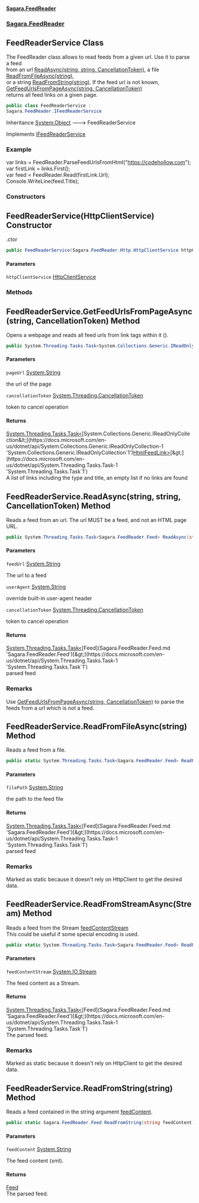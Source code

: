 #### [Sagara.FeedReader](index.md 'index')
### [Sagara.FeedReader](index.md#Sagara.FeedReader 'Sagara.FeedReader')

## FeedReaderService Class

The FeedReader class allows to read feeds from a given url. Use it to parse a feed   
from an url [ReadAsync(string, string, CancellationToken)](Sagara.FeedReader.FeedReaderService.md#Sagara.FeedReader.FeedReaderService.ReadAsync(string,string,System.Threading.CancellationToken) 'Sagara.FeedReader.FeedReaderService.ReadAsync(string, string, System.Threading.CancellationToken)'), a file [ReadFromFileAsync(string)](Sagara.FeedReader.FeedReaderService.md#Sagara.FeedReader.FeedReaderService.ReadFromFileAsync(string) 'Sagara.FeedReader.FeedReaderService.ReadFromFileAsync(string)'),   
or a string [ReadFromString(string)](Sagara.FeedReader.FeedReaderService.md#Sagara.FeedReader.FeedReaderService.ReadFromString(string) 'Sagara.FeedReader.FeedReaderService.ReadFromString(string)'). If the feed url is not known, [GetFeedUrlsFromPageAsync(string, CancellationToken)](Sagara.FeedReader.FeedReaderService.md#Sagara.FeedReader.FeedReaderService.GetFeedUrlsFromPageAsync(string,System.Threading.CancellationToken) 'Sagara.FeedReader.FeedReaderService.GetFeedUrlsFromPageAsync(string, System.Threading.CancellationToken)')   
returns all feed links on a given page.

```csharp
public class FeedReaderService :
Sagara.FeedReader.IFeedReaderService
```

Inheritance [System.Object](https://docs.microsoft.com/en-us/dotnet/api/System.Object 'System.Object') &#129106; FeedReaderService

Implements [IFeedReaderService](Sagara.FeedReader.IFeedReaderService.md 'Sagara.FeedReader.IFeedReaderService')

### Example
var links = FeedReader.ParseFeedUrlsFromHtml("https://codehollow.com");  
var firstLink = links.First();  
var feed = FeedReader.Read(firstLink.Url);  
Console.WriteLine(feed.Title);
### Constructors

<a name='Sagara.FeedReader.FeedReaderService.FeedReaderService(Sagara.FeedReader.Http.HttpClientService)'></a>

## FeedReaderService(HttpClientService) Constructor

.ctor

```csharp
public FeedReaderService(Sagara.FeedReader.Http.HttpClientService httpClientService);
```
#### Parameters

<a name='Sagara.FeedReader.FeedReaderService.FeedReaderService(Sagara.FeedReader.Http.HttpClientService).httpClientService'></a>

`httpClientService` [HttpClientService](Sagara.FeedReader.Http.HttpClientService.md 'Sagara.FeedReader.Http.HttpClientService')
### Methods

<a name='Sagara.FeedReader.FeedReaderService.GetFeedUrlsFromPageAsync(string,System.Threading.CancellationToken)'></a>

## FeedReaderService.GetFeedUrlsFromPageAsync(string, CancellationToken) Method

Opens a webpage and reads all feed urls from link tags within it (<link rel="alternate" type="application/..."/>).

```csharp
public System.Threading.Tasks.Task<System.Collections.Generic.IReadOnlyCollection<Sagara.FeedReader.HtmlFeedLink>> GetFeedUrlsFromPageAsync(string pageUrl, System.Threading.CancellationToken cancellationToken=default(System.Threading.CancellationToken));
```
#### Parameters

<a name='Sagara.FeedReader.FeedReaderService.GetFeedUrlsFromPageAsync(string,System.Threading.CancellationToken).pageUrl'></a>

`pageUrl` [System.String](https://docs.microsoft.com/en-us/dotnet/api/System.String 'System.String')

the url of the page

<a name='Sagara.FeedReader.FeedReaderService.GetFeedUrlsFromPageAsync(string,System.Threading.CancellationToken).cancellationToken'></a>

`cancellationToken` [System.Threading.CancellationToken](https://docs.microsoft.com/en-us/dotnet/api/System.Threading.CancellationToken 'System.Threading.CancellationToken')

token to cancel operation

#### Returns
[System.Threading.Tasks.Task&lt;](https://docs.microsoft.com/en-us/dotnet/api/System.Threading.Tasks.Task-1 'System.Threading.Tasks.Task`1')[System.Collections.Generic.IReadOnlyCollection&lt;](https://docs.microsoft.com/en-us/dotnet/api/System.Collections.Generic.IReadOnlyCollection-1 'System.Collections.Generic.IReadOnlyCollection`1')[HtmlFeedLink](Sagara.FeedReader.HtmlFeedLink.md 'Sagara.FeedReader.HtmlFeedLink')[&gt;](https://docs.microsoft.com/en-us/dotnet/api/System.Collections.Generic.IReadOnlyCollection-1 'System.Collections.Generic.IReadOnlyCollection`1')[&gt;](https://docs.microsoft.com/en-us/dotnet/api/System.Threading.Tasks.Task-1 'System.Threading.Tasks.Task`1')  
A list of links including the type and title, an empty list if no links are found

<a name='Sagara.FeedReader.FeedReaderService.ReadAsync(string,string,System.Threading.CancellationToken)'></a>

## FeedReaderService.ReadAsync(string, string, CancellationToken) Method

Reads a feed from an url. The url MUST be a feed, and not an HTML page URL.

```csharp
public System.Threading.Tasks.Task<Sagara.FeedReader.Feed> ReadAsync(string feedUrl, string? userAgent=null, System.Threading.CancellationToken cancellationToken=default(System.Threading.CancellationToken));
```
#### Parameters

<a name='Sagara.FeedReader.FeedReaderService.ReadAsync(string,string,System.Threading.CancellationToken).feedUrl'></a>

`feedUrl` [System.String](https://docs.microsoft.com/en-us/dotnet/api/System.String 'System.String')

The url to a feed

<a name='Sagara.FeedReader.FeedReaderService.ReadAsync(string,string,System.Threading.CancellationToken).userAgent'></a>

`userAgent` [System.String](https://docs.microsoft.com/en-us/dotnet/api/System.String 'System.String')

override built-in user-agent header

<a name='Sagara.FeedReader.FeedReaderService.ReadAsync(string,string,System.Threading.CancellationToken).cancellationToken'></a>

`cancellationToken` [System.Threading.CancellationToken](https://docs.microsoft.com/en-us/dotnet/api/System.Threading.CancellationToken 'System.Threading.CancellationToken')

token to cancel operation

#### Returns
[System.Threading.Tasks.Task&lt;](https://docs.microsoft.com/en-us/dotnet/api/System.Threading.Tasks.Task-1 'System.Threading.Tasks.Task`1')[Feed](Sagara.FeedReader.Feed.md 'Sagara.FeedReader.Feed')[&gt;](https://docs.microsoft.com/en-us/dotnet/api/System.Threading.Tasks.Task-1 'System.Threading.Tasks.Task`1')  
parsed feed

### Remarks
Use [GetFeedUrlsFromPageAsync(string, CancellationToken)](Sagara.FeedReader.FeedReaderService.md#Sagara.FeedReader.FeedReaderService.GetFeedUrlsFromPageAsync(string,System.Threading.CancellationToken) 'Sagara.FeedReader.FeedReaderService.GetFeedUrlsFromPageAsync(string, System.Threading.CancellationToken)') to parse the feeds from a url which is not a feed.

<a name='Sagara.FeedReader.FeedReaderService.ReadFromFileAsync(string)'></a>

## FeedReaderService.ReadFromFileAsync(string) Method

Reads a feed from a file.

```csharp
public static System.Threading.Tasks.Task<Sagara.FeedReader.Feed> ReadFromFileAsync(string filePath);
```
#### Parameters

<a name='Sagara.FeedReader.FeedReaderService.ReadFromFileAsync(string).filePath'></a>

`filePath` [System.String](https://docs.microsoft.com/en-us/dotnet/api/System.String 'System.String')

the path to the feed file

#### Returns
[System.Threading.Tasks.Task&lt;](https://docs.microsoft.com/en-us/dotnet/api/System.Threading.Tasks.Task-1 'System.Threading.Tasks.Task`1')[Feed](Sagara.FeedReader.Feed.md 'Sagara.FeedReader.Feed')[&gt;](https://docs.microsoft.com/en-us/dotnet/api/System.Threading.Tasks.Task-1 'System.Threading.Tasks.Task`1')  
parsed feed

### Remarks
Marked as static because it doesn't rely on HttpClient to get the desired data.

<a name='Sagara.FeedReader.FeedReaderService.ReadFromStreamAsync(System.IO.Stream)'></a>

## FeedReaderService.ReadFromStreamAsync(Stream) Method

Reads a feed from the Stream [feedContentStream](Sagara.FeedReader.FeedReaderService.md#Sagara.FeedReader.FeedReaderService.ReadFromStreamAsync(System.IO.Stream).feedContentStream 'Sagara.FeedReader.FeedReaderService.ReadFromStreamAsync(System.IO.Stream).feedContentStream')  
This could be useful if some special encoding is used.

```csharp
public static System.Threading.Tasks.Task<Sagara.FeedReader.Feed> ReadFromStreamAsync(System.IO.Stream feedContentStream);
```
#### Parameters

<a name='Sagara.FeedReader.FeedReaderService.ReadFromStreamAsync(System.IO.Stream).feedContentStream'></a>

`feedContentStream` [System.IO.Stream](https://docs.microsoft.com/en-us/dotnet/api/System.IO.Stream 'System.IO.Stream')

The feed content as a Stream.

#### Returns
[System.Threading.Tasks.Task&lt;](https://docs.microsoft.com/en-us/dotnet/api/System.Threading.Tasks.Task-1 'System.Threading.Tasks.Task`1')[Feed](Sagara.FeedReader.Feed.md 'Sagara.FeedReader.Feed')[&gt;](https://docs.microsoft.com/en-us/dotnet/api/System.Threading.Tasks.Task-1 'System.Threading.Tasks.Task`1')  
The parsed feed.

### Remarks
Marked as static because it doesn't rely on HttpClient to get the desired data.

<a name='Sagara.FeedReader.FeedReaderService.ReadFromString(string)'></a>

## FeedReaderService.ReadFromString(string) Method

Reads a feed contained in the string argument [feedContent](Sagara.FeedReader.FeedReaderService.md#Sagara.FeedReader.FeedReaderService.ReadFromString(string).feedContent 'Sagara.FeedReader.FeedReaderService.ReadFromString(string).feedContent').

```csharp
public static Sagara.FeedReader.Feed ReadFromString(string feedContent);
```
#### Parameters

<a name='Sagara.FeedReader.FeedReaderService.ReadFromString(string).feedContent'></a>

`feedContent` [System.String](https://docs.microsoft.com/en-us/dotnet/api/System.String 'System.String')

The feed content (xml).

#### Returns
[Feed](Sagara.FeedReader.Feed.md 'Sagara.FeedReader.Feed')  
The parsed feed.